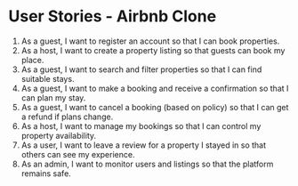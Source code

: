 ﻿# User Stories - Airbnb Clone

1. As a guest, I want to register an account so that I can book properties.
2. As a host, I want to create a property listing so that guests can book my place.
3. As a guest, I want to search and filter properties so that I can find suitable stays.
4. As a guest, I want to make a booking and receive a confirmation so that I can plan my stay.
5. As a guest, I want to cancel a booking (based on policy) so that I can get a refund if plans change.
6. As a host, I want to manage my bookings so that I can control my property availability.
7. As a user, I want to leave a review for a property I stayed in so that others can see my experience.
8. As an admin, I want to monitor users and listings so that the platform remains safe.
